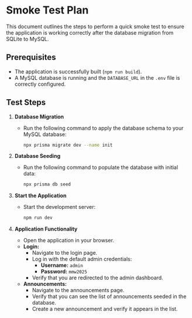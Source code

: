 # Smoke Test Plan

This document outlines the steps to perform a quick smoke test to ensure the application is working correctly after the database migration from SQLite to MySQL.

## Prerequisites

- The application is successfully built (`npm run build`).
- A MySQL database is running and the `DATABASE_URL` in the `.env` file is correctly configured.

## Test Steps

1.  **Database Migration**
    -   Run the following command to apply the database schema to your MySQL database:
        ```bash
        npx prisma migrate dev --name init
        ```

2.  **Database Seeding**
    -   Run the following command to populate the database with initial data:
        ```bash
        npx prisma db seed
        ```

3.  **Start the Application**
    -   Start the development server:
        ```bash
        npm run dev
        ```

4.  **Application Functionality**
    -   Open the application in your browser.
    -   **Login:**
        -   Navigate to the login page.
        -   Log in with the default admin credentials:
            -   **Username:** `admin`
            -   **Password:** `mmw2025`
        -   Verify that you are redirected to the admin dashboard.
    -   **Announcements:**
        -   Navigate to the announcements page.
        -   Verify that you can see the list of announcements seeded in the database.
        -   Create a new announcement and verify it appears in the list.